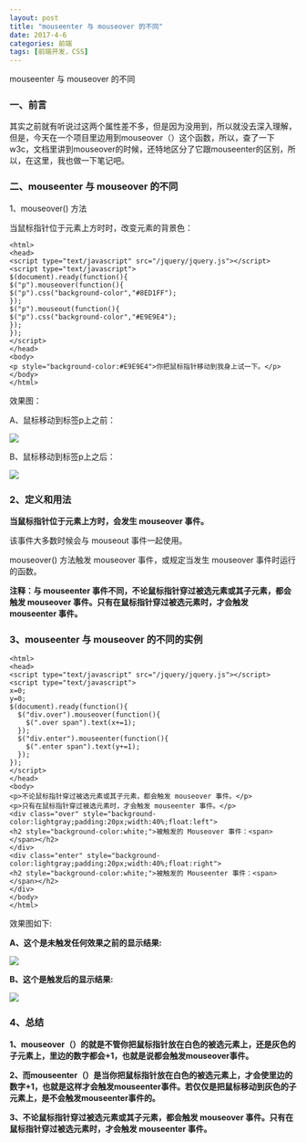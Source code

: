 ```yaml
---
layout: post
title: "mouseenter 与 mouseover 的不同"
date: 2017-4-6
categories: 前端
tags: [前端开发，CSS]
---
```


mouseenter 与 mouseover 的不同

<!-- more -->

### 一、前言

其实之前就有听说过这两个属性差不多，但是因为没用到，所以就没去深入理解，但是，今天在一个项目里边用到mouseover（）这个函数，所以，查了一下w3c，文档里讲到mouseover的时候，还特地区分了它跟mouseenter的区别，所以，在这里，我也做一下笔记吧。

### 二、mouseenter 与 mouseover 的不同

1、mouseover() 方法

当鼠标指针位于元素上方时时，改变元素的背景色：

    <html>
    <head>
    <script type="text/javascript" src="/jquery/jquery.js"></script>
    <script type="text/javascript">
    $(document).ready(function(){
    $("p").mouseover(function(){
    $("p").css("background-color","#8ED1FF");
    });
    $("p").mouseout(function(){
    $("p").css("background-color","#E9E9E4");
    });
    });
    </script>
	</head>
	<body>
	<p style="background-color:#E9E9E4">你把鼠标指针移动到我身上试一下。</p>
	</body>
	</html>

效果图：

A、鼠标移动到标签p上之前：

![](http://i1.piimg.com/567571/3fc897b476a65cb2.png)

B、鼠标移动到标签p上之后：

![](http://i4.buimg.com/567571/b77fcacff974e04f.png)

### 2、定义和用法

**当鼠标指针位于元素上方时，会发生 mouseover 事件。**

该事件大多数时候会与 mouseout 事件一起使用。

mouseover() 方法触发 mouseover 事件，或规定当发生 mouseover 事件时运行的函数。

**注释：与 mouseenter 事件不同，不论鼠标指针穿过被选元素或其子元素，都会触发 mouseover 事件。只有在鼠标指针穿过被选元素时，才会触发 mouseenter 事件。**


### 3、mouseenter 与 mouseover 的不同的实例

	<html>
	<head>
	<script type="text/javascript" src="/jquery/jquery.js"></script>
	<script type="text/javascript">
	x=0;
	y=0;
	$(document).ready(function(){
	  $("div.over").mouseover(function(){
	    $(".over span").text(x+=1);
	  });
	  $("div.enter").mouseenter(function(){
	    $(".enter span").text(y+=1);
	  });
	});
	</script>
	</head>
	<body>
	<p>不论鼠标指针穿过被选元素或其子元素，都会触发 mouseover 事件。</p>
	<p>只有在鼠标指针穿过被选元素时，才会触发 mouseenter 事件。</p>
	<div class="over" style="background-color:lightgray;padding:20px;width:40%;float:left">
	<h2 style="background-color:white;">被触发的 Mouseover 事件：<span></span></h2>
	</div>
	<div class="enter" style="background-color:lightgray;padding:20px;width:40%;float:right">
	<h2 style="background-color:white;">被触发的 Mouseenter 事件：<span></span></h2>
	</div>
	</body>
	</html>

效果图如下:

**A、这个是未触发任何效果之前的显示结果:**

![](http://i2.muimg.com/567571/14977a579a9e866b.jpg)

**B、这个是触发后的显示结果:**

![](http://i4.buimg.com/567571/5b7136e1516d5160.png)

### 4、总结

**1、mouseover（）的就是不管你把鼠标指针放在白色的被选元素上，还是灰色的子元素上，里边的数字都会+1，也就是说都会触发mouseover事件。**

**2、而mouseenter（）是当你把鼠标指针放在白色的被选元素上，才会使里边的数字+1，也就是这样才会触发mouseenter事件。若仅仅是把鼠标移动到灰色的子元素上，是不会触发mouseenter事件的。**

**3、不论鼠标指针穿过被选元素或其子元素，都会触发 mouseover 事件。只有在鼠标指针穿过被选元素时，才会触发 mouseenter 事件。**